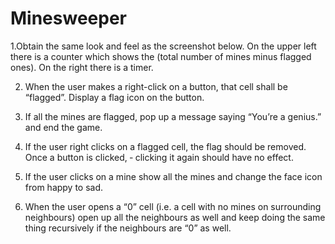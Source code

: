 # Minesweeper

1.Obtain the same look and feel as the screenshot below. On the upper left there is a counter
which shows the (total number of mines minus flagged ones). On the right there is a timer.

2. When the user makes a right-click on a button, that cell shall be “flagged”. Display a flag icon
on the button.

3. If all the mines are flagged, pop up a message saying “You’re a genius.” and end the game.

4. If the user right clicks on a flagged cell, the flag should be removed. Once a button is clicked, ‐
clicking it again should have no effect.

5. If the user clicks on a mine show all the mines and change the face icon from happy to sad.

6. When the user opens a “0” cell (i.e. a cell with no mines on surrounding neighbours) open up
all the neighbours as well and keep doing the same thing recursively if the neighbours are “0”
as well.
